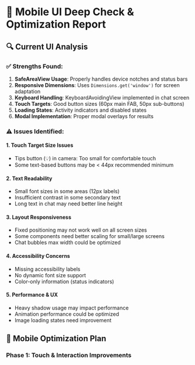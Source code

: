 # 📱 Mobile UI Deep Check & Optimization Report

## 🔍 Current UI Analysis

### ✅ **Strengths Found:**
1. **SafeAreaView Usage**: Properly handles device notches and status bars
2. **Responsive Dimensions**: Uses `Dimensions.get('window')` for screen adaptation
3. **Keyboard Handling**: KeyboardAvoidingView implemented in chat screen
4. **Touch Targets**: Good button sizes (60px main FAB, 50px sub-buttons)
5. **Loading States**: Activity indicators and disabled states
6. **Modal Implementation**: Proper modal overlays for results

### ⚠️ **Issues Identified:**

#### 1. **Touch Target Size Issues**
- Tips button (💡) in camera: Too small for comfortable touch
- Some text-based buttons may be < 44px recommended minimum

#### 2. **Text Readability**
- Small font sizes in some areas (12px labels)
- Insufficient contrast in some secondary text
- Long text in chat may need better line height

#### 3. **Layout Responsiveness** 
- Fixed positioning may not work well on all screen sizes
- Some components need better scaling for small/large screens
- Chat bubbles max width could be optimized

#### 4. **Accessibility Concerns**
- Missing accessibility labels
- No dynamic font size support
- Color-only information (status indicators)

#### 5. **Performance & UX**
- Heavy shadow usage may impact performance
- Animation performance could be optimized
- Image loading states need improvement

## 🎯 **Mobile Optimization Plan**

### Phase 1: Touch & Interaction Improvements